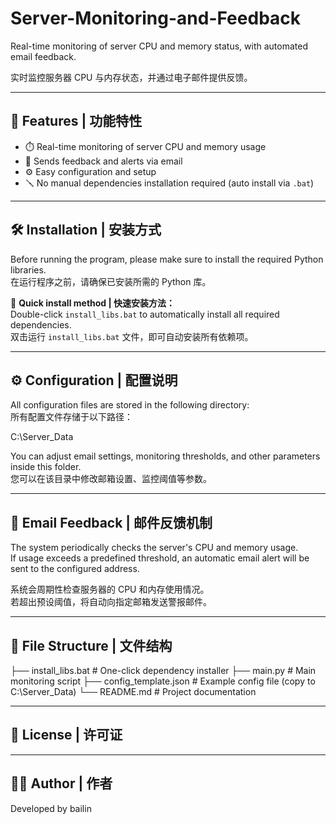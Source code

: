 # Server-Monitoring-and-Feedback

Real-time monitoring of server CPU and memory status, with automated email feedback.

实时监控服务器 CPU 与内存状态，并通过电子邮件提供反馈。

---

## 📌 Features | 功能特性

- ⏱️ Real-time monitoring of server CPU and memory usage  
- 📧 Sends feedback and alerts via email  
- ⚙️ Easy configuration and setup  
- 🪛 No manual dependencies installation required (auto install via `.bat`)

---

## 🛠️ Installation | 安装方式

Before running the program, please make sure to install the required Python libraries.  
在运行程序之前，请确保已安装所需的 Python 库。

📁 **Quick install method | 快速安装方法：**  
Double-click `install_libs.bat` to automatically install all required dependencies.  
双击运行 `install_libs.bat` 文件，即可自动安装所有依赖项。

---

## ⚙️ Configuration | 配置说明

All configuration files are stored in the following directory:  
所有配置文件存储于以下路径：

C:\Server_Data

You can adjust email settings, monitoring thresholds, and other parameters inside this folder.  
您可以在该目录中修改邮箱设置、监控阈值等参数。

---

## 📧 Email Feedback | 邮件反馈机制

The system periodically checks the server's CPU and memory usage.  
If usage exceeds a predefined threshold, an automatic email alert will be sent to the configured address.

系统会周期性检查服务器的 CPU 和内存使用情况。  
若超出预设阈值，将自动向指定邮箱发送警报邮件。

---

## 📂 File Structure | 文件结构

├── install_libs.bat # One-click dependency installer
├── main.py # Main monitoring script
├── config_template.json # Example config file (copy to C:\Server_Data)
└── README.md # Project documentation

---

## 📄 License | 许可证



---

## 👨‍💻 Author | 作者

Developed by bailin
